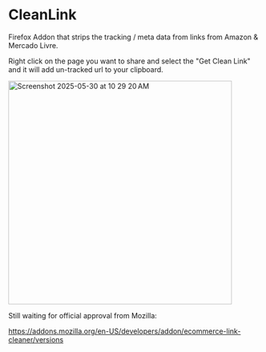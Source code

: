 # CleanLink

Firefox Addon that strips the tracking / meta data from links from Amazon &amp; Mercado Livre.  

Right click on the page you want to share and select the "Get Clean Link" and it will add un-tracked url to your clipboard.

<img width="446" alt="Screenshot 2025-05-30 at 10 29 20 AM" src="https://github.com/user-attachments/assets/5833a10e-4451-4fa2-9d27-ef44056937de" />

Still waiting for official approval from Mozilla:

https://addons.mozilla.org/en-US/developers/addon/ecommerce-link-cleaner/versions
